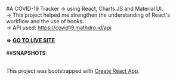 #A COVID-19 Tracker
-> using React, Charts.JS and Material UI.
<br>-> This project helped me strengthen the understanding of React's workflow and the use of hooks.
<br>-> API used: https://covid19.mathdro.id/api
<br><br>
**=>** [**GO TO LIVE SITE**]()
<br><br>
##**SNAPSHOTS**:
![]()
<br><br>

This project was bootstrapped with [Create React App](https://github.com/facebook/create-react-app).

